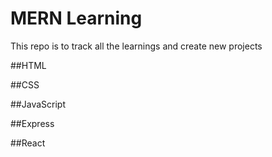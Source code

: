 # MERN Learning
This repo is to track all the learnings and create new projects

##HTML

##CSS

##JavaScript

##Express

##React